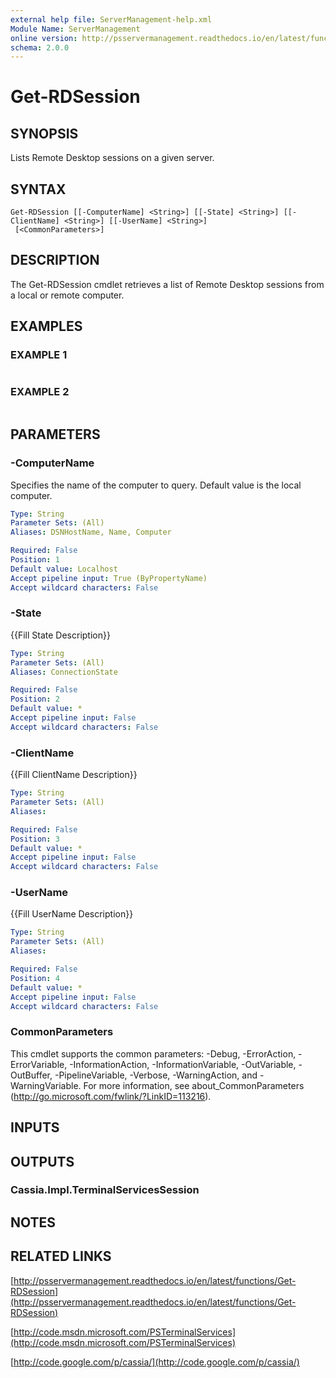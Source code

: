 ```yaml
---
external help file: ServerManagement-help.xml
Module Name: ServerManagement
online version: http://psservermanagement.readthedocs.io/en/latest/functions/Get-RDSession
schema: 2.0.0
---
```


# Get-RDSession

## SYNOPSIS
Lists Remote Desktop sessions on a given server.

## SYNTAX

```
Get-RDSession [[-ComputerName] <String>] [[-State] <String>] [[-ClientName] <String>] [[-UserName] <String>]
 [<CommonParameters>]
```

## DESCRIPTION
The Get-RDSession cmdlet retrieves a list of Remote Desktop sessions from a local or remote computer.

## EXAMPLES

### EXAMPLE 1
```

```

### EXAMPLE 2
```

```

## PARAMETERS

### -ComputerName
Specifies the name of the computer to query. 
Default value is the local computer.

```yaml
Type: String
Parameter Sets: (All)
Aliases: DSNHostName, Name, Computer

Required: False
Position: 1
Default value: Localhost
Accept pipeline input: True (ByPropertyName)
Accept wildcard characters: False
```

### -State
{{Fill State Description}}

```yaml
Type: String
Parameter Sets: (All)
Aliases: ConnectionState

Required: False
Position: 2
Default value: *
Accept pipeline input: False
Accept wildcard characters: False
```

### -ClientName
{{Fill ClientName Description}}

```yaml
Type: String
Parameter Sets: (All)
Aliases:

Required: False
Position: 3
Default value: *
Accept pipeline input: False
Accept wildcard characters: False
```

### -UserName
{{Fill UserName Description}}

```yaml
Type: String
Parameter Sets: (All)
Aliases:

Required: False
Position: 4
Default value: *
Accept pipeline input: False
Accept wildcard characters: False
```

### CommonParameters
This cmdlet supports the common parameters: -Debug, -ErrorAction, -ErrorVariable, -InformationAction, -InformationVariable, -OutVariable, -OutBuffer, -PipelineVariable, -Verbose, -WarningAction, and -WarningVariable. For more information, see about_CommonParameters (http://go.microsoft.com/fwlink/?LinkID=113216).

## INPUTS

## OUTPUTS

### Cassia.Impl.TerminalServicesSession
## NOTES

## RELATED LINKS

[http://psservermanagement.readthedocs.io/en/latest/functions/Get-RDSession](http://psservermanagement.readthedocs.io/en/latest/functions/Get-RDSession)

[http://code.msdn.microsoft.com/PSTerminalServices](http://code.msdn.microsoft.com/PSTerminalServices)

[http://code.google.com/p/cassia/](http://code.google.com/p/cassia/)

